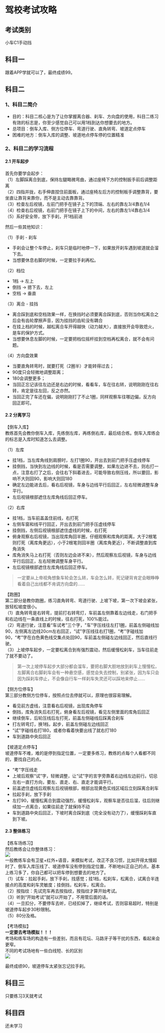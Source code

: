 # 驾校考试攻略

## 考试类别
小车C1手动挡

## 科目一
跟着APP学就可以了，最终成绩99。

## 科目二
### 1、科目二简介
* 目的：科目二核心是为了让你掌握离合器、刹车、方向盘的使用，科目二练习有效的标志是，你至少感觉自己可以用1档到达你想要去的地方。
* 总项目：倒车入库、侧方位停车、弯道行驶、直角转弯、坡道定点停车
* 困难的地方：倒车入库的调整、坡道地点停车停的位置精准

### 2、科目二的学习流程
#### 2.1 开车起步  
首先你要学会起步：  
（1）左脚踩离合到底，保持左腿略微弯曲，通过座椅下方的控制扳手前后调整距离  
（2）四指并拢，右手伸直捏住前面板，通过座椅左后方的控制板手调整靠背，要坐直让靠背来靠你，而不是主动去靠靠背。  
（3）检查左后视镜，左前门把手在镜子上下的顶端、左右的靠左3/4靠右1/4  
（4）检查右后视镜，右前门把手在镜子上下的中间，左右的靠左1/4靠右3/4  
（5）系好安全带，放下手刹，开1档前进  

然后一些其他知识：  

（1）手刹 - 刹车  
* 手刹会让整个车停止，刹车只是临时地停一下，如果放开刹车遇到坡道就会溜下去。  
* 当想要休息右脚的时候，一定要拉手刹再松。  

（2）档位  
* 1档 → 左上  
* 倒挡 → 摁下去，左上   
* 空档 → 垂直  

（3）离合 - 挂挡  
* 离合踩到底和空档效果一样，在换挡时必须要离合踩到底，否则当你松离合之后会有齿轮摩擦声音，因为挂挡的齿轮没有耦合  
* 在挂上档的时候，越松离合车开得越快（动力越大），直接放开会导致熄火，是车的保护方式。  
* 当想要休息左脚的时候，一定要把档位摇杆挂到空档再松离合，就不会有问题。  

（4）方向盘效果  
* 当要直角转弯时，就要打死（2圈半）才能转得过去；  
* 90度只会轻微地调整距离；  
* 180会调整更多；  
* 当回正忘记该往左边还是右边的时候，看看车，车在往右转，说明刚刚在往右转，肯定是往左回，反之亦然。  
* 当回正完了车还在偏，说明刚刚打了不止1圈，同样观察车往哪边偏，反方向回正即可。  

#### 2.2 分离学习    
【倒车入库】     
教练首先会教你倒车入库，先练倒左库，再练倒右库，最后结合练。倒车入库练会的标志是入库时知道怎么去调整。    

（1）左库  
* 挂1档，当左库角线到肩膀时，左打1圈90，开出去到前门把手压虚线停车  
* 挂倒挡，当快到左边线的时候，看是否需要调整，如果左边进不去，则右打一点，注意右打了之后，会往右下斜着进去，可能导致右侧压线，所以要回，影响不大则回90，影响大则回180  
* 确定左边能进去后，看右后视镜，车身与边线平行后回正，左右轻微调整车身平行。  
* 左后视镜根部遮住左库角线后回正停车。  

（2）右库  
* 挂1档，当车前盖盖住前线，右打死  
* 左侧车窗和线平行回正，开出去到前门把手压虚线停车  
* 挂倒挡，左侧后视镜根部遮住虚线的时候，右打死  
* 俯身观察右后视镜，当出现库角回半圈，仔细观察和库角的距离，大于2根笔则打死（离库角更远），小于2根笔则回半圈（离库角更近），不断调整直到库角消失  
* 库角消失马上右打死（否则左边会进不来），然后观察左后视镜，车身与边线平行后回正，左右轻微调整车身平行。  
* 左后视镜根部遮住左库角线后回正停车。  

> 一定要从上帝视角想象车轮会怎么转，车会怎么转，死记硬背肯定会眼睁睁看着自己出线都不肯调方向盘的……

【跑圈】   
第二部分是教你跑圈，练习直角转弯、弯道行驶、上坡下坡，第一次下坡会紧张，放轻松坡度很小。    
（1）直角转弯是右转弯，提前打右转弯灯，车前盖左侧靠着左边线走，右门把手和右边线在一条直线上的时候，往右打死，100%能过。  
（2）弯道行驶，注意看“车试考”三个字，"车"字压线往左打1圈，前盖左侧碰线加90，左侧离左边线20cm左右回正，“试”字压线往右打1圈，“考”字碰线加90，“考”字在白色黄色线交集点处回90，车前盖左侧碰左边线回正，然后直线行驶。  
（3）上坡停车起步，一定要松离合到有强烈震动，然后缓慢松刹车，当车往前走了就不要动了。  
> 第一次上坡停车起步大部分都会溜车，要把右脚大胆地放到刹车上慢慢松，左脚离合右脚刹车会有一种悬空感，感觉会失去控制，别紧张，因为车只会因为踩刹车停止，不会像自行车一样刹车失灵还可以踩地来停止……

【侧方位停车】  
第三部分教侧方位停车，按照点位去停就可以，原理也很容易理解。    
* 看见前方虚线，注意看右后视镜，出现库角停车  
* 倒挡，库角消失后右打死，俯身看左后视镜，看见左侧里面的库角后回正  
* 继续倒车，后轮压线后左打死，前盖左侧碰线后踩离合刹车  
* 打左转弯灯，换1档，起步，前盖左侧碰左边线回正  
* “试”字碰线右打180，或者你看着快要出线了就右打180  
* 车到道路中央后回正  

【坡道定点停车】  
坡道停车不难，难的是停到指定位置，一定要多练习，教练的点每个人看都不同的，要找自己的点。  
* “考”字压线走
* 上坡后观察“试”字，轻微调整，让“试”字的言字旁靠着右边线左边前行。切忌左右一直打方向，要左、直走、右、直走才能调平行。
* 前盖遮住虚线后观察左后视镜根部，根部出现黄色实线区域后立刻踩离合刹车
* 拉起手刹，放下手刹
* 左打90，缓慢松离合到震动强烈，缓慢松刹车，观察车是否往后溜，往后则继续加一点离合，如果往前走了就保持不动
* 车到道路中央后回正，下坡时离合踩到底（完全没有动力了），缓慢踩刹车直到下坡。

#### 2.3 整体练习  
【练车场练习】   
然后教练会让你整体练习：  
![](assets/100/20190531-47010bf5.png)  
一般教练车会有卫星+红外+语音，来模拟考试，改正不良习惯，比如开得太慢超时了、倒车入库压线了、坡道停车没有停到指定位置，不断地纠正自己的点。基本上练习多了，你自己都可以把车停到想要去的地方了。  
（1）试车：拉起手刹，放下手刹，找感觉；挂1档，松刹车，松离合，试离合半连接点的高度和刹车灵敏度；挂倒挡，松刹车，松离合。  
（2）按指纹：先试完车再去按指纹，按指纹才算开始考试。  
（3）听到“开始考试”就可以开始了，不用管后面的话。  
（4）一旦扣分，不要停车去听，已经扣掉了，继续考试，否则容易超时，特别是坡道停车起步30秒限制。  
（5）80分及格。  

【考场模拟】    
**一定要去考场模拟！！！**    
考场和练车场的构造有一些差别，而且有花坛、马路牙子等干扰的东西，看起来会更窄。  
不同的考试场地有一些白线短、长的区别  
![](assets/100/20190601-3db033c9.png)  

最终成绩90，坡道停车太紧张忘记拉手刹。  

## 科目三
只要练习3天就考试

## 科目四
还未学习
